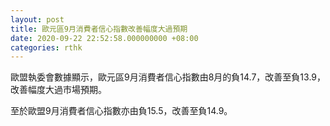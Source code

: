 ```yaml
---
layout: post
title: 歐元區9月消費者信心指數改善幅度大過預期
date: 2020-09-22 22:52:58.000000000 +08:00
categories: rthk
---
```


歐盟執委會數據顯示，歐元區9月消費者信心指數由8月的負14.7，改善至負13.9，改善幅度大過市場預期。

至於歐盟9月消費者信心指數亦由負15.5，改善至負14.9。
